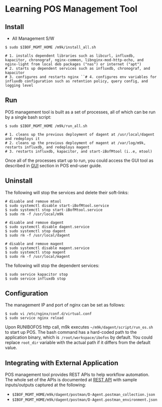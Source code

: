 #  Learning POS Management Tool

##  Install
- All Management S/W

```
$ sudo $IBOF_MGMT_HOME /m9k/install_all.sh

# 1. installs dependent libraries such as libcurl, influxdb, kapacitor, chronograf, nginx-common, libnginx-mod-http-echo, and nginx-light from local deb packages ("nas") or internet ("apt")
# 2. starts up dependent services such as influxdb, chronograf, and kapacitor
# 3. configures and restarts nginx ``# 4. configures env variables for influxdb configuration such as retention policy, query config, and logging level
```

## Run
POS management tool is built as a set of processes, all of which can be run by a single bash script:

```
$ sudo $IBOF_MGMT_HOME /m9k/run_all.sh

# 1. cleans up the previous deployment of dagent at /usr/local/dagent and redeploys it
# 2. cleans up the previous deployment of magent at /var/log/m9k, restarts influxdb, and redeploys magent
# 3. restarts influxdb, kapacitor, and start-iBofMtool (i..e, mtool)
```

Once all of the processes start up to run, you could access the GUI tool as described in [GUI](http://globalwiki.itplatform.sec.samsung.net:8099/display/ibof/GUI) section in POS end-user guide. 

## Uninstall
The following will stop the services and delete their soft-links:

```
# disable and remove mtool
$ sudo systemctl disable start-iBofMtool.service
$ sudo systemctl stop start-iBofMtool.service
$ sudo rm -f /usr/local/m9k

# disable and remove dagent
$ sudo systemctl disable dagent.service
$ sudo systemctl stop dagent
$ sudo rm -f /usr/local/dagent

# disable and remove magent
$ sudo systemctl disable magent.service
$ sudo systemctl stop magent
$ sudo rm -f /usr/local/magent
```

The following will stop the dependent services:

```
$ sudo service kapacitor stop
$ sudo service influxdb stop
```

## Configuration
The management IP and port of nginx can be set as follows:

```
$ sudo vi /etc/nginx/conf.d/virtual.conf
$ sudo service nginx reload
```

Upon RUNIBOFOS http call, m9k executes `~/m9k/dagent/script/run_os.sh` to start up POS. The bash command has a hard-coded path to the application binary, which is` /root/workspace/ibofos` by default. You could replace `root_dir` variable with the actual path if it differs from the default value.  

## Integrating with External Application
POS management tool provides REST APIs to help workflow automation. The whole set of the APIs is documented at [REST API](https://github.com/poseidonos/poseidonos/tree/main/doc/guides/rest_api) with sample inputs/outputs captured at the following:

- ```$IBOF_MGMT_HOME/m9k/dagent/postman/D-Agent.postman_collection.json```
- ```$IBOF_MGMT_HOME/m9k/dagent/postman/D-Agent.postman_environment.json```

